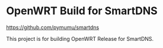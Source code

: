 # OpenWRT Build for SmartDNS

https://github.com/pymumu/smartdns

This project is for building OpenWRT Release for SmartDNS.
